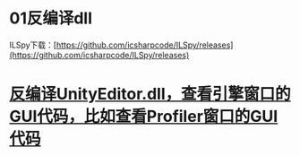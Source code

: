# 01反编译dll

ILSpy下载：[https://github.com/icsharpcode/ILSpy/releases](https://github.com/icsharpcode/ILSpy/releases)

# [反编译UnityEditor.dll，查看引擎窗口的GUI代码，比如查看Profiler窗口的GUI代码](https://blog.csdn.net/linxinfa/article/details/105248351)



